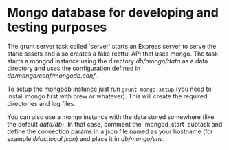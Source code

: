 # Mongo database for developing and testing purposes

The grunt server task called 'server' starts an Express server to serve the static assets and also creates a fake restful API that uses mongo.
The task starts a mongod instance using the directory *db/mongo/data* as a data directory and uses the configuration defined in *db/mongo/conf/mongodb.conf*.

To setup the mongodb instance just run `grunt mongo:setup` (you need to install mongo first with brew or whatever). This will create the required directories and log files.

You can also use a mongo instance with the data stored somewhere (like the default *data/db*). In that case, comment the ´mongod_start´ subtask and define the connection params in a json file named as your hostname (for example *iMac.local.json*) and place it in *db/mongo/env*.
